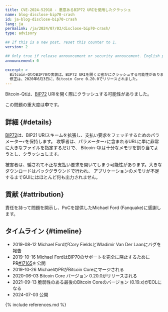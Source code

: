 ```yaml
---
title: CVE-2024-52918 - 悪意あるBIP72 URIを使用したクラッシュ
name: blog-disclose-bip70-crash
id: ja-blog-disclose-bip70-crash
lang: ja
permalink: /ja/2024/07/03/disclose-bip70-crash/
type: advisory

## If this is a new post, reset this counter to 1.
version: 2

## Only true if release announcement or security annoucement. English posts only
announcement: 0

excerpt: >
  Bitcoin-QtのBIP70の実装は、BIP72 URIを開くと密かにクラッシュする可能性がありました。
  修正は、2020年6月3日に、Bitcoin Core 0.20.0でリリースされました。
---
```


Bitcoin-Qtは、[BIP72](https://github.com/bitcoin/bips/blob/master/bip-0072.mediawiki) URIを開く際にクラッシュする可能性がありました。

この問題の重大度は**中**です。

## 詳細 {#details}

[BIP72](https://github.com/bitcoin/bips/blob/master/bip-0072.mediawiki)は、BIP21 URIスキームを拡張し、支払い要求をフェッチするためのパラメーター`r`を保持します。
攻撃者は、パラメーター`r`に含まれるURLに単に非常に大きなファイルを指定するだけで、
Bitcoin-Qtは十分なメモリを割り当てようとし、クラッシュします。

被害者は、騙されて不正な支払い要求を開いてしまう可能性があります。大きなダウンロードはバックグラウンドで行われ、
アプリケーションのメモリが不足するまでGUIにはほとんど何も出力されません。

## 貢献 {#attribution}

責任を持って問題を開示し、PoCを提供したMichael Ford (Fanquake)に感謝します。

## タイムライン {#timeline}

- 2019-08-12 Michael FordがCory FieldsとWladimir Van Der Laanにバグを報告
- 2019-10-16 Michael FordはBIP70のサポートを完全に廃止するためにPR[#17165](https://github.com/bitcoin/bitcoin/pull/17165)を公開
- 2019-10-26 MichaelのPRがBitcoin Coreにマージされる
- 2020-06-03 Bitcoin Core バージョン 0.20.0がリリースされる
- 2021-09-13 脆弱性のある最後のBitcoin Coreのバージョン (0.19.x)がEOLになる
- 2024-07-03 公開

{% include references.md %}
